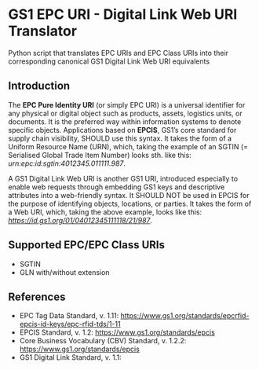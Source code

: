# GS1 EPC URI - Digital Link Web URI Translator
Python script that translates EPC URIs and EPC Class URIs into their corresponding canonical GS1 Digital Link Web URI equivalents 

## Introduction  
The **EPC Pure Identity URI** (or simply EPC URI) is a universal identifier for any physical or digital object such as products, assets, logistics units, or documents. It is the preferred way within information systems to denote specific objects. Applications based on **EPCIS**, GS1’s core standard for supply chain visibility, SHOULD use this syntax. It takes the form of a Uniform Resource Name (URN), which, taking the example of an SGTIN (= Serialised Global Trade Item Number) looks sth. like this: <i>urn:epc:<i>id</i>:sgtin:4012345.011111.987</i>. 

A GS1 Digital Link Web URI is another GS1 URI, introduced especially to enable web requests through embedding GS1 keys and descriptive attributes into a web-friendly syntax. It SHOULD NOT be used in EPCIS for the purpose of identifying objects, locations, or parties. It takes the form of a Web URI, which, taking the above example, looks like this: <i>https://id.gs1.org/01/04012345111118/21/987</i>. 




## Supported EPC/EPC Class URIs
+ SGTIN
+ GLN with/without extension


## References
* EPC Tag Data Standard, v. 1.11: https://www.gs1.org/standards/epcrfid-epcis-id-keys/epc-rfid-tds/1-11
* EPCIS Standard, v. 1.2: https://www.gs1.org/standards/epcis
* Core Business Vocabulary (CBV) Standard, v. 1.2.2: https://www.gs1.org/standards/epcis
* GS1 Digital Link Standard, v. 1.1: 
